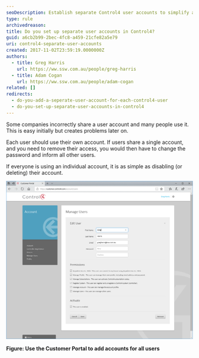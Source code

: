 ```yaml
---
seoDescription: Establish separate Control4 user accounts to simplify access management and ensure secure authentication for each individual.
type: rule
archivedreason:
title: Do you set up separate user accounts in Control4?
guid: a6cb2b99-2bec-4fc8-a459-21cfe82a5e79
uri: control4-separate-user-accounts
created: 2017-11-02T23:59:19.0000000Z
authors:
  - title: Greg Harris
    url: https://ww.ssw.com.au/people/greg-harris
  - title: Adam Cogan
    url: https://ww.ssw.com.au/people/adam-cogan
related: []
redirects:
  - do-you-add-a-seperate-user-account-for-each-control4-user
  - do-you-set-up-separate-user-accounts-in-control4
---
```


Some companies incorrectly share a user account and many people use it. This is easy initially but creates problems later on.

<!--endintro-->

Each user should use their own account. If users share a single account, and you need to remove their access, you would then have to change the password and inform all other users.

If everyone is using an individual account, it is as simple as disabling (or deleting) their account.

![](ManageUser.png)

**Figure: Use the Customer Portal to add accounts for all users**
